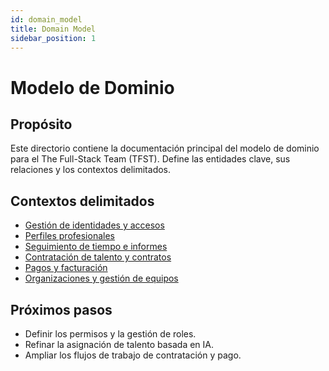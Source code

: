 ```yaml
---
id: domain_model
title: Domain Model
sidebar_position: 1
---
```


# Modelo de Dominio

## Propósito
Este directorio contiene la documentación principal del modelo de dominio para el The Full-Stack Team (TFST). Define las entidades clave, sus relaciones y los contextos delimitados.

## Contextos delimitados
- [Gestión de identidades y accesos](identity-access-management.md)
- [Perfiles profesionales](professional-profiles.md)
- [Seguimiento de tiempo e informes](time-tracking-reporting.md)
- [Contratación de talento y contratos](talent-hiring-contracts.md)
- [Pagos y facturación](payments-billing.md)
- [Organizaciones y gestión de equipos](organizations-team-management.md)

## Próximos pasos
- Definir los permisos y la gestión de roles.
- Refinar la asignación de talento basada en IA.
- Ampliar los flujos de trabajo de contratación y pago.

